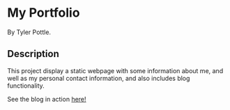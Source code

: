 # My Portfolio

By Tyler Pottle.

## Description

This project display a static webpage with some information about me, and well
as my personal contact information, and also includes blog functionality.

See the blog in action [here!](http://tinyurl.com/p9g6mau)
